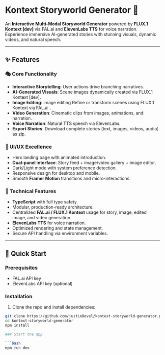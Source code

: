 # Kontext Storyworld Generator 🌟

An **Interactive Multi-Modal Storyworld Generator** powered by **FLUX.1 Kontext [dev]** via FAL.ai and **ElevenLabs TTS** for voice narration. Experience immersive AI-generated stories with stunning visuals, dynamic videos, and natural speech.

---

## ✨ Features

### 🎭 Core Functionality
- **Interactive Storytelling**: User actions drive branching narratives.
- **AI-Generated Visuals**: Scene images dynamically created via FLUX.1 Kontext [dev].
- **Image Editing**: image editing Refine or transform scenes using FLUX.1 Kontext via FAL.ai .
- **Video Generation**: Cinematic clips from images, animations, and narration.
- **Voice Narration**: Natural TTS speech via ElevenLabs.
- **Export Stories**: Download complete stories (text, images, videos, audio) as zip.

### 🎨 UI/UX Excellence
- Hero landing page with animated introduction.
- **Dual-panel interface**: Story feed + image/video gallery + image editor.
- Dark/Light mode with system preference detection.
- Responsive design for desktop and mobile.
- Smooth **Framer Motion** transitions and micro-interactions.

### 🔧 Technical Features
- **TypeScript** with full type safety.
- Modular, production-ready architecture.
- Centralized **FAL.ai / FLUX.1 Kontext** usage for story, image, edited image, and video generation.
- **ElevenLabs TTS** for voice narration.
- Optimized rendering and state management.
- Secure API handling via environment variables.

---

## 🚀 Quick Start

### Prerequisites
- FAL.ai API key  
- ElevenLabs API key  (optional)

### Installation
1. Clone the repo and install dependencies:
```bash
git clone https://github.com/justinDevel/kontext-storyworld-generator.git
cd kontext-storyworld-generator
npm install

### Start the app

```bash
npm run dev

